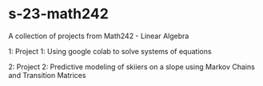# s-23-math242
A collection of projects from Math242 - Linear Algebra

1: Project 1: Using google colab to solve systems of equations

2: Project 2: Predictive modeling of skiiers on a slope using Markov Chains and Transition Matrices
